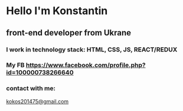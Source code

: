 # Hello I'm Konstantin
## front-end developer from Ukrane
### I work in technology stack: HTML, CSS, JS, REACT/REDUX
### My FB https://www.facebook.com/profile.php?id=100000738266640
### contact with me:
kokos201475@gmail.com
